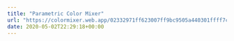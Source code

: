 ```yaml
---
title: "Parametric Color Mixer"
url: "https://colormixer.web.app/02332971ff623007ff9bc9505a440301ffff7c5f55770300/Sunset"
date: 2020-05-02T22:29:18+00:00
---
```

